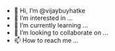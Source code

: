 - 👋 Hi, I’m @vijaybuyhatke
- 👀 I’m interested in ...
- 🌱 I’m currently learning ...
- 💞️ I’m looking to collaborate on ...
- 📫 How to reach me ... 

<!---
vijaybuyhatke/vijaybuyhatke is a ✨ special ✨ repository because its `README.md` (this file) appears on your GitHub profile.
You can click the Preview link to take a look at your changes.
--->
